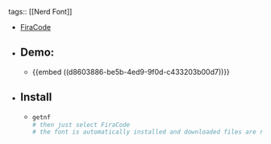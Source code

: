 tags:: [[Nerd Font]]

- [FiraCode](https://github.com/ryanoasis/nerd-fonts/tree/master/patched-fonts/FiraCode)
- ## Demo:
	- {{embed ((d8603886-be5b-4ed9-9f0d-c433203b00d7))}}
- ## Install
	- ```bash
	  getnf
	  # then just select FiraCode
	  # the font is automatically installed and downloaded files are removed
	  ```